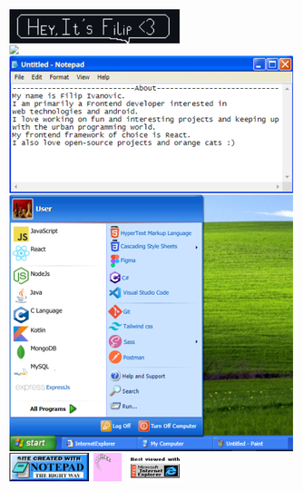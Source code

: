 <kbd align="center">
    <kbd>
        <img width="300" src="hello.png">
        <br>  
        <img width="300" src="https://media3.giphy.com/media/3oKIPnAiaMCws8nOsE/giphy.gif?cid=790b76112b97e5285caf5cfc92b29d8dfab334ee6d47c26c&rid=giphy.gif&ct=g">
    </kbd>
    <br>
    <kbd>
    <img width="500" src="about.png">
    <br>
    <img width="500" src="languages.png">
        </kbd>
    <br>
    <img width="140" height="50" src="notepad.gif">
    <img width="50" height="50" src="heart.webp">
    <img width="100" height="50" src="ie.jpg">
</kbd>

